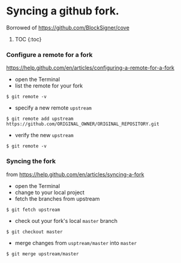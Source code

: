 # Syncing a github fork.

Borrowed of https://github.com/BlockSigner/cove

1. TOC
{:toc}

### Configure a remote for a fork
https://help.github.com/en/articles/configuring-a-remote-for-a-fork

- open the Terminal
- list the remote for your fork
```
$ git remote -v
```
- specify a new remote `upstream`
```
$ git remote add upstream https://github.com/ORIGINAL_OWNER/ORIGINAL_REPOSITORY.git
```
- verify the new `upstream`
```
$ git remote -v
```

### Syncing the fork
from https://help.github.com/en/articles/syncing-a-fork

- open the Terminal
- change to your local project
- fetch the branches from upstream
```
$ git fetch upstream
```
- check out your fork's local `master` branch
```
$ git checkout master
```
- merge changes from `usptream/master` into `master`
```
$ git merge upstream/master
```

<script src="https://utteranc.es/client.js"
        repo="op07n/fastpages"
        issue-term="pathname"
        theme="github-light"
        crossorigin="anonymous"
        async>
</script>
